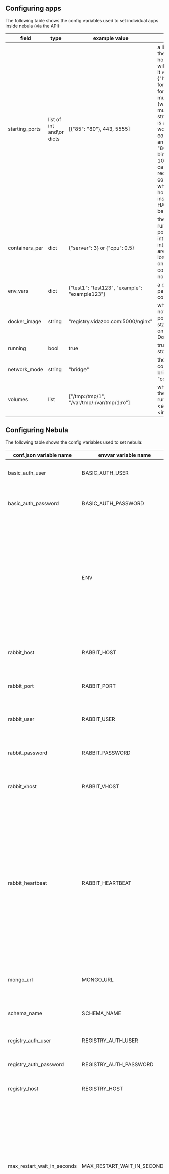 ## Configuring apps

The following table shows the config variables used to set individual apps inside nebula (via the API):

| field              | type        | example value                                 | description                                                                                                                                                                                                                                                                                                                                                                                                                              |
|--------------------|-------------|-----------------------------------------------|------------------------------------------------------------------------------------------------------------------------------------------------------------------------------------------------------------------------------------------------------------------------------------------------------------------------------------------------------------------------------------------------------------------------------------------|
| starting_ports     | list of int and\or dicts | [{"85": "80"}, 443, 5555]        | a list of starting ports to bind the work containers, if ints the host port & the container port will be the same value, if dict it will follow the {"host_port":"container_port"} format, note that due to JSON format if using a dict values must be passed as strings (with ""), if using ints values must not be passed as strings, mixing and matching is allowed, for example a worker server with 8 CPU's & containers_per={"cpu": 3} and starting_ports=[{"81": "80"}] will have 24 containers binding to port 81 to port 104, so your worker-node LB can bind to port 80 and redirect traffic among the container on ports 81...104 which are bounded on the host & redirect to port 80 inside the container, an HAProxy config example can be found at [example-config](https://github.com/nebula-orchestrator/nebula/blob/master/docs/haproxy.cfg) |
| containers_per | dict        | {"server": 3} or {"cpu": 0.5}                     | the number of containers to run on each worker node, possible keys are {"server": int}, {instance": int} & {cpu": int/float}, server and instance are both the same and will load x number of containers on each node, cpu will load x containers per cpu on each node                                                                                                                                                                                                                                                                                                                                                                          |
| env_vars           | dict        | {"test1": "test123", "example": "example123"} | a dict of envvars that will be passed to each work containers                                                                                                                                                                                                                                                                                                                                                                            |
| docker_image       | string      | "registry.vidazoo.com:5000/nginx"             | what docker image to run, note that it's currently not possible to set a diffrent starting command then the one set in the container Dockerfile                                                                                                                                                                                                                                                                                          |
| running            | bool        | true                                          | true - app will run, false - stops said app                                                                                                                                                                                                                                                                                                                                                                                              |
| network_mode            | string        | "bridge"                               | the network mode of the containers, should be either bridge, host, none, "container:<name/id>"                                                                                                                                                                                                                                                                                                                                                                   |
| volumes            | list        | ["/tmp:/tmp/1", "/var/tmp/:/var/tmp/1:ro"]    | what volumes to mount inside the containers ,follows docker run -v syntex of <extrior_path>:<interior_path>:ro/rw                                                                                                                                                                                                                                                                                                                                                                                            |


## Configuring Nebula

The following table shows the config variables used to set nebula:

| conf.json variable name     | envvar variable name        | used in                     | example value                                                                                                        | type   | description                                                                                                                                                                                                                          | required |
|-----------------------------|-----------------------------|-----------------------------|----------------------------------------------------------------------------------------------------------------------|--------|--------------------------------------------------------------------------------------------------------------------------------------------------------------------------------------------------------------------------------------|----------|
| basic_auth_user             | BASIC_AUTH_USER             | api-manager                 | admin                                                                                                                | string | the basic auth user used to secure the api-manger                                                                                                                                                                                    | yes      |
| basic_auth_password         | BASIC_AUTH_PASSWORD         | api-manager                 | P@ssw0rd                                                                                                             | string | the basic auth password used to secure the api-manger                                                                                                                                                                                | yes      |
|                             | ENV                         | api-manager                 | dev                                                                                                                  | string | envvar only, defaults to "prod", if set to "dev" will use flask built-in web server to make devs life a tad easier, unless your developing new features to nebula or hunting down a bug in it best to not include it at all          | no      |
| rabbit_host                 | RABBIT_HOST                 | api-manager & worker-manager | rabbit.example.com                                                                                                   | string | RabbitMQ host FQDN or IP                                                                                                                                                                                                             | yes      |
| rabbit_port                 | RABBIT_PORT                 | api-manager & worker-manager | 5674                                                                                                                 | int    | RabbitMQ port                                                                                                                                                                                                                        | yes      |
| rabbit_user                 | RABBIT_USER                 | api-manager & worker-manager | rabbit                                                                                                               | string | RabbitMQ user                                                                                                                                                                                                                        | yes      |
| rabbit_password             | RABBIT_PASSWORD             | api-manager & worker-manager | Rabbit123                                                                                                            | string | RabbitMQ password                                                                                                                                                                                                                    | yes      |
| rabbit_vhost                | RABBIT_VHOST                | api-manager & worker-manager | vhost                                                                                                                | string | RabbitMQ vhost (without the /)                                                                                                                                                                                                       | yes      |
| rabbit_heartbeat            | RABBIT_HEARTBEAT            | api-manager & worker-manager | 3600                                                                                                                 | int    | RabbitMQ heartbeat, set to 0 to disable, be aware that setting the heartbeat below the time it takes for a command to complete might break rabbit connection & cause the worker-manager container to fail so best to set to long times ( for example 3600 seconds)  | yes      |
| mongo_url                   | MONGO_URL                   | api-manager & worker-manager | mongodb://mongo_user:mongo_pass@mongo_host:27017/?ssl=true&replicaSet=mongo_replica_set&authSource=mongo_auth_schema | string | mongo URI string                                                                                                                                                                                                                     | yes      |
| schema_name                 | SCHEMA_NAME                 | api-manager & worker-manager | mongo_schema                                                                                                         | string | mongo schema name                                                                                                                                                                                                                    | yes      |
| registry_auth_user          | REGISTRY_AUTH_USER          | worker-manager              | user                                                                                                                  | string | the docker registry basic auth user                                                                                                                                                                                                  | yes      |
| registry_auth_password      | REGISTRY_AUTH_PASSWORD      | worker-manager              | P@ssw0rd                                                                                                              | string | the docker registry basic auth password                                                                                                                                                                                              | yes      |
| registry_host               | REGISTRY_HOST               | worker-manager              | https://my_registry.example.com:5000                                                                                  | string | the docker registry FQDN or IP                                                                                                                                                                                                       | yes      |
| max_restart_wait_in_seconds | MAX_RESTART_WAIT_IN_SECONDS | worker-manager              | 5                                                                                                                     | int    | maximum time each worker server will wait before reloading the containers in case of restart\update (minimum time hard coded to 0 and each worker server will randomly choose between the that range to spread load on rabbit\mongo) | yes      |
|                             | APP_NAME                    | worker-manager              | example-app,example-app-logging,example-app-load-balancer,yet-another-example                                         | string | envvar only, used to set what apps run on said workers, format is a comma seperated list of nebula app names                                                                                                                         | yes      |

envvars take priority over variables set in the conf.json file in case both are set, it's suggested to always wrap envvars values in Quotation marks but it's only required if the envvar uses special characters (for example "mongodb://mongo_user:mongo_pass@mongo_host:27017/?ssl=true&replicaSet=mongo_replica_set&authSource=mongo_auth_schema")

The following table shows the path of each config file inside the docker containers:

| container      | config path inside container | example Dockerfile COPY command overwrite |
|----------------|------------------------------|-------------------------------------------|
| api-manager    | /www/conf.json               | COPY conf.json /www/conf.json             |
| worker-manager | /worker-manager/conf.json    | COPY conf.json /worker-manager/conf.json  |
